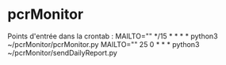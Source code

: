 # pcrMonitor

Points d'entrée dans la crontab : 
    MAILTO=""
    */15 * * * * python3 ~/pcrMonitor/pcrMonitor.py
    MAILTO=""
    25 0 * * * python3 ~/pcrMonitor/sendDailyReport.py
